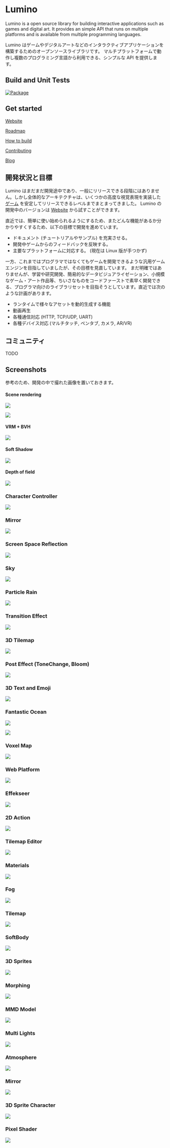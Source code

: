 ﻿Lumino
==========

Lumino is a open source library for building interactive applications such as games and digital art.
It provides an simple API that runs on multiple platforms and is available from multiple programming languages.

Lumino はゲームやデジタルアートなどのインタラクティブアプリケーションを構築するためのオープンソースライブラリです。
マルチプラットフォームで動作し複数のプログラミング言語から利用できる、シンプルな API を提供します。

Build and Unit Tests
----------

[![Package](https://github.com/LuminoEngine/Lumino/workflows/Package/badge.svg)](https://github.com/LuminoEngine/Lumino/actions)


Get started
----------

[Website](https://luminoengine.github.io/)

[Roadmap](docs/Roadmap.md)

[How to build](docs/HowToBuild.md)

[Contributing](.github/CONTRIBUTING.md)

[Blog](http://luminolog.hatenablog.com/)


開発状況と目標
----------

Lumino はまだまだ開発途中であり、一般にリリースできる段階にはありません。しかし全体的なアーキテクチャは、いくつかの高度な視覚表現を実装した [ゲーム](https://www.youtube.com/watch?v=S1c5A8C3OGM&feature=youtu.be) を安定してリリースできるレベルまでまとまってきました。 Lumino の開発中のバージョンは [Website](https://luminoengine.github.io/) から試すことができます。

直近では、簡単に使い始められるようにするため、またどんな機能があるか分かりやすくするため、以下の目標で開発を進めています。

- ドキュメント (チュートリアルやサンプル) を充実させる。
- 開発中ゲームからのフィードバックを反映する。
- 主要なプラットフォームに対応する。 (現在は Linux 版が手つかず)

一方、これまではプログラマではなくてもゲームを開発できるような汎用ゲームエンジンを目指していましたが、その目標を見直しています。
まだ明確ではありませんが、学習や研究開発、簡易的なデータビジュアライゼーション、小規模なゲーム・アート作品等、ちいさなものをコードファーストで素早く開発できる、プログラマ向けのライブラリセットを目指そうとしています。直近では次のような計画があります。

- ランタイムで様々なアセットを動的生成する機能
- 動画再生
- 各種通信対応 (HTTP, TCP/UDP, UART)
- 各種デバイス対応 (マルチタッチ, ペンタブ, カメラ, AR/VR)

コミュニティ
----------

TODO

Screenshots
--------
参考のため、開発の中で撮れた画像を置いておきます。

#### Scene rendering

![](docs/Gallery/33-scene.jfif)

![](docs/Gallery/32-scene.png)

#### VRM + BVH

![](docs/Gallery/31-vmr.gif)

#### Soft Shadow

![](docs/Gallery/30-softshadow.gif)

#### Depth of field

![](docs/Gallery/29-posteffect.gif)

### Character Controller

![](docs/Gallery/28-moving.gif)

### Mirror

![](docs/Gallery/27-mirror.gif)

### Screen Space Reflection

![](docs/Gallery/26-ssr.gif)

### Sky

![](docs/Gallery/25-sky.gif)

### Particle Rain

![](docs/Gallery/24-patricle.gif)

### Transition Effect

![](docs/Gallery/23-transition.gif)

### 3D Tilemap

![](docs/Gallery/22-3d-tilemap.gif)

### Post Effect (ToneChange, Bloom)

![](docs/Gallery/21-posteffect.png)

### 3D Text and Emoji

![](docs/Gallery/20-3d-text-and-emoji.png)

### Fantastic Ocean

![](docs/Gallery/18-ocean.gif)

![](docs/Gallery/19-ocean.gif)

### Voxel Map

![](docs/Gallery/17-3d-voxelmap.gif)

### Web Platform

![](docs/Gallery/16-web.gif)

### Effekseer

![](docs/Gallery/15-effekseer.png)

### 2D Action
![](docs/Gallery/14-2d-action.png)

### Tilemap Editor

![](docs/Gallery/13-tilemap-editor.png)

### Materials

![](docs/Gallery/12-materials.png)

### Fog

![](docs/Gallery/11-fog.jpg)

### Tilemap

![](docs/Gallery/10-tilemap.png)

### SoftBody

![](docs/Gallery/9-softbody.png)

### 3D Sprites

![](docs/Gallery/8-3d-sprites.png)

### Morphing

![](docs/Gallery/7-morphing.png)

### MMD Model

![](docs/Gallery/6-mmd.png)

### Multi Lights

![](docs/Gallery/5-multi-light.png)

### Atmosphere

![](docs/Gallery/4-atmosphere.jpg)

### Mirror

![](docs/Gallery/3-mirror.jpg)

### 3D Sprite Character

![](docs/Gallery/2-sprite-character.png)

### Pixel Shader

![](docs/Gallery/1-pixel-shader.png)


